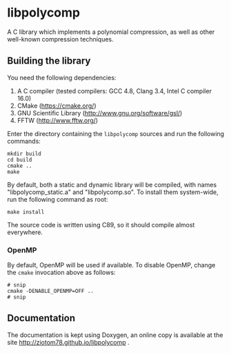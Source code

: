 # libpolycomp

A C library which implements a polynomial compression, as well as other
well-known compression techniques.

## Building the library

You need the following dependencies:

1. A C compiler (tested compilers: GCC 4.8, Clang 3.4, Intel C compiler 16.0)
2. CMake (https://cmake.org/)
3. GNU Scientific Library (http://www.gnu.org/software/gsl/)
4. FFTW (http://www.fftw.org/)

Enter the directory containing the `libpolycomp` sources and run the
following commands:

    mkdir build
    cd build
    cmake ..
    make

By default, both a static and dynamic library will be compiled, with
names "libpolycomp_static.a" and "libpolycomp.so". To install them
system-wide, run the following command as root:

    make install

The source code is written using C89, so it should compile almost
everywhere.

### OpenMP

By default, OpenMP will be used if available. To disable OpenMP,
change the ``cmake`` invocation above as follows:

    # snip
    cmake -DENABLE_OPENMP=OFF ..
    # snip

## Documentation

The documentation is kept using Doxygen, an online copy is available
at the site http://ziotom78.github.io/libpolycomp .

